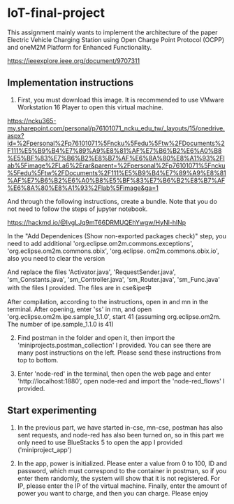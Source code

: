 # IoT-final-project

This assignment mainly wants to implement the architecture of the paper Electric Vehicle Charging Station using Open Charge Point Protocol (OCPP) and oneM2M Platform for Enhanced Functionality.

https://ieeexplore.ieee.org/document/9707311

## Implementation instructions

1. First, you must download this image. It is recommended to use VMware Workstation 16 Player to open this virtual machine.

https://ncku365-my.sharepoint.com/personal/p76101071_ncku_edu_tw/_layouts/15/onedrive.aspx?id=%2Fpersonal%2Fp76101071%5Fncku%5Fedu%5Ftw%2FDocuments%2F111%E5%B9%B4%E7%89%A9%E8%81%AF%E7%B6%B2%E6%A0%B8%E5%BF%83%E7%B6%B2%E8%B7%AF%E6%8A%80%E8%A1%93%2Flab%5Fimage%2FLa6%2Erar&parent=%2Fpersonal%2Fp76101071%5Fncku%5Fedu%5Ftw%2FDocuments%2F111%E5%B9%B4%E7%89%A9%E8%81%AF%E7%B6%B2%E6%A0%B8%E5%BF%83%E7%B6%B2%E8%B7%AF%E6%8A%80%E8%A1%93%2Flab%5Fimage&ga=1

And through the following instructions, create a bundle. Note that you do not need to follow the steps of jupyter notebook.

https://hackmd.io/@IvgLJq9mT66DRMUQEhYwgw/HyNl-hlNp

In the "Add Dependenices (Show non-exported packages check)" step, you need to add additional 'org.eclipse.om2m.commons.exceptions', 'org.eclipse.om2m.commons.obix', 'org.eclipse. om2m.commons.obix.io', also you need to clear the version

And replace the files 'Activator.java', 'RequestSender.java', 'sm_Constants.java', 'sm_Controller.java', 'sm_Router.java', 'sm_Func.java' with the files I provided. The files are in cse&ipe中

After compilation, according to the instructions, open in and mn in the terminal. After opening, enter 'ss' in mn, and open 'org.eclipse.om2m.ipe.sample_1.1.0', start 41 (assuming org.eclipse.om2m. The number of ipe.sample_1.1.0 is 41)

2. Find postman in the folder and open it, then import the 'miniprojects.postman_collection' I provided. You can see there are many post instructions on the left. Please send these instructions from top to bottom.

3. Enter 'node-red' in the terminal, then open the web page and enter 'http://localhost:1880', open node-red and import the 'node-red_flows' I provided.

## Start experimenting

1. In the previous part, we have started in-cse, mn-cse, postman has also sent requests, and node-red has also been turned on, so in this part we only need to use BlueStacks 5 to open the app I provided ('miniproject_app')

2. In the app, power is initialized. Please enter a value from 0 to 100, ID and password, which must correspond to the container in postman, so if you enter them randomly, the system will show that it is not registered. For IP, please enter the IP of the virtual machine. Finally, enter the amount of power you want to charge, and then you can charge. Please enjoy
